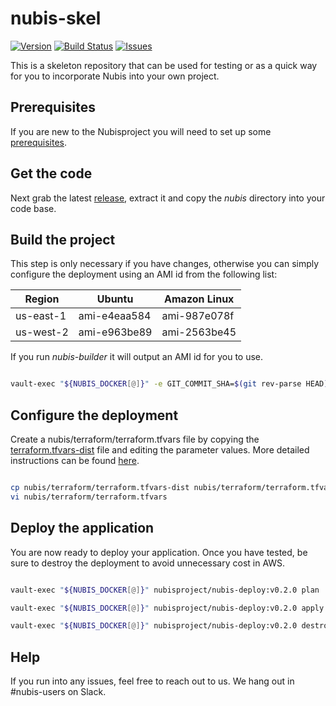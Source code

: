 # nubis-skel

[![Version](https://img.shields.io/github/release/nubisproject/nubis-skel.svg?maxAge=2592000)](https://github.com/nubisproject/nubis-skel/releases)
[![Build Status](https://img.shields.io/travis/nubisproject/nubis-skel/master.svg?maxAge=2592000)](https://travis-ci.org/nubisproject/nubis-skel)
[![Issues](https://img.shields.io/github/issues/nubisproject/nubis-skel.svg?maxAge=2592000)](https://github.com/nubisproject/nubis-skel/issues)

This is a skeleton repository that can be used for testing or as a quick way for
you to incorporate Nubis into your own project.

## Prerequisites

If you are new to the Nubisproject you will need to set up some [prerequisites](https://github.com/Nubisproject/nubis-docs/blob/master/PREREQUISITES.md).

## Get the code

Next grab the latest [release](https://github.com/Nubisproject/nubis-skel/releases),
extract it and copy the *nubis* directory into your code base.

## Build the project

This step is only necessary if you have changes, otherwise you can simply
configure the deployment using an AMI id from the following list:

|  Region   |    Ubuntu    | Amazon Linux |
|-----------|--------------|--------------|
| us-east-1 | ami-e4eaa584 | ami-987e078f |
| us-west-2 | ami-e963be89 | ami-2563be45 |

If you run *nubis-builder* it will output an AMI id for you to use.

```bash

vault-exec "${NUBIS_DOCKER[@]}" -e GIT_COMMIT_SHA=$(git rev-parse HEAD) nubisproject/nubis-builder:v0.4.0

```

## Configure the deployment

Create a nubis/terraform/terraform.tfvars file by copying the
[terraform.tfvars-dist](nubis/terraform/terraform.tfvars) file and editing the
parameter values. More detailed instructions can be found [here](nubis/terraform/README.md#set-up).

```bash

cp nubis/terraform/terraform.tfvars-dist nubis/terraform/terraform.tfvars
vi nubis/terraform/terraform.tfvars

```

## Deploy the application

You are now ready to deploy your application. Once you have tested, be sure to
destroy the deployment to avoid unnecessary cost in AWS.

```bash

vault-exec "${NUBIS_DOCKER[@]}" nubisproject/nubis-deploy:v0.2.0 plan

vault-exec "${NUBIS_DOCKER[@]}" nubisproject/nubis-deploy:v0.2.0 apply

vault-exec "${NUBIS_DOCKER[@]}" nubisproject/nubis-deploy:v0.2.0 destroy

```

## Help

If you run into any issues, feel free to reach out to us. We hang out
in #nubis-users on Slack.
